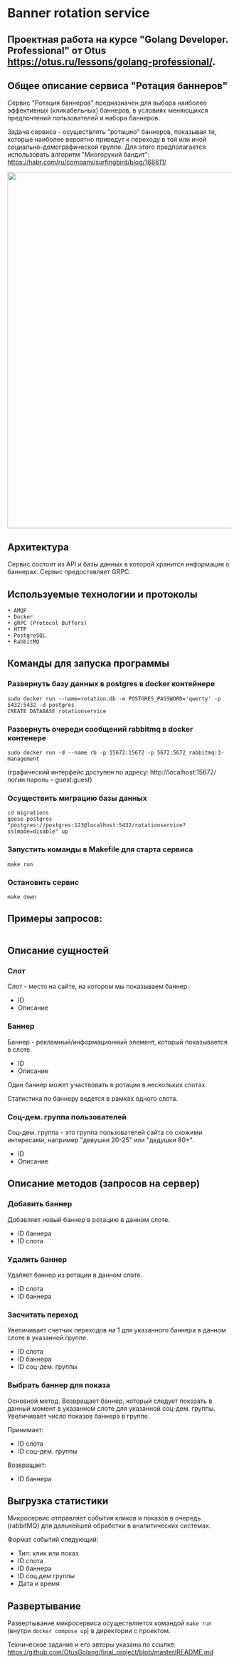 # Banner rotation service

## Проектная работа на курсе "Golang Developer. Professional" от Otus https://otus.ru/lessons/golang-professional/. 

## Общее описание сервиса "Ротация баннеров" 
Сервис "Ротация баннеров" предназначен для выбора наиболее эффективных (кликабельных) баннеров,
в условиях меняющихся предпочтений пользователей и набора баннеров.

Задача сервиса - осуществлять "ротацию" баннеров, показывая те, которые наиболее вероятно приведут 
к переходу в той или иной социально-демографической группе. Для этого предполагается использовать алгоритм "Многорукий бандит":
https://habr.com/ru/company/surfingbird/blog/168611/

<img src="./examples/banners-rotation/conceptual_model.png" width="800">

## Архитектура
Сервис состоит из API и базы данных в которой хранится информация о баннерах.
Сервис предоставляет GRPC.

## Используемые технологии и протоколы
    • AMQP
    • Docker
    • gRPC (Protocol Buffers)
    • HTTP
    • PostgreSQL
    • RabbitMQ

## Команды для запуска программы

### Развернуть базу данных в postgres в docker контейнере
``` 
sudo docker run --name=rotation.db -e POSTGRES_PASSWORD='qwerty' -p 5432:5432 -d postgres
CREATE DATABASE rotationservice
```

### Развернуть очереди сообщений  rabbitmq в docker контенере 
```
sudo docker run -d --name rb -p 15672:15672 -p 5672:5672 rabbitmq:3-management
```

(графический интерфейс доступен по адресу:  http://localhost:15672/  
логин:пароль –  guest:guest)

### Осуществить миграцию базы данных
```
cd migrations
goose postgres "postgres://postgres:123@localhost:5432/rotationservice?sslmode=disable" up
```

### Запустить команды в Makefile для старта сервиса
```
make run 
```

### Остановить сервис 
```
make down 
```

## Примеры запросов: 
```
```


## Описание сущностей
### Слот
Слот - место на сайте, на котором мы показываем баннер.
* ID
* Описание

### Баннер
Баннер - рекламный/информационный элемент, который показывается в слоте.
* ID
* Описание

Один баннер может участвовать в ротации в нескольких слотах.

Статистика по баннеру ведется в рамках одного слота.

### Соц-дем. группа пользователей
Соц-дем. группа - это группа пользователей сайта со схожими интересами,
например "девушки 20-25" или "дедушки 80+".
* ID
* Описание

## Описание методов (запросов на сервер)

### Добавить баннер
Добавляет новый баннер в ротацию в данном слоте.
* ID баннера
* ID слота

### Удалить баннер
Удаляет баннер из ротации в данном слоте.
* ID слота
* ID баннера

### Засчитать переход
Увеличивает счетчик переходов на 1 для указанного баннера в данном слоте в указанной группе.
* ID слота
* ID баннера
* ID соц-дем. группы

### Выбрать баннер для показа
Основной метод. Возвращает баннер, который следует показать в данный момент в указанном
слоте для указанной соц-дем. группы. Увеличивает число показов баннера в группе.

Принимает:
* ID слота
* ID соц-дем. группы

Возвращает:
* ID баннера

## Выгрузка статистики
Микросервис отправляет события кликов и показов в очередь (rabbitMQ)
для дальнейшей обработки в аналитических системах.

Формат событий следующий:
* Тип: клик или показ
* ID слота
* ID баннера
* ID соц.дем группы
* Дата и время
  
## Развертывание
Развертывание микросервиса осуществляется командой `make run` (внутри `docker compose up`)
в директории с проектом.


Техническое задание и его авторы указаны по ссылке: https://github.com/OtusGolang/final_project/blob/master/README.md
